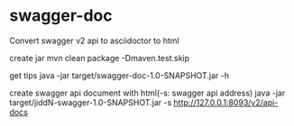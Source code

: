 # swagger-doc
Convert swagger v2 api to asciidoctor to html

create jar
mvn clean package -Dmaven.test.skip

get tips
java -jar target/swagger-doc-1.0-SNAPSHOT.jar -h

create swagger api document with html(-s: swagger api address)
java -jar target/jiddN-swagger-1.0-SNAPSHOT.jar -s http://127.0.0.1:8093/v2/api-docs  

